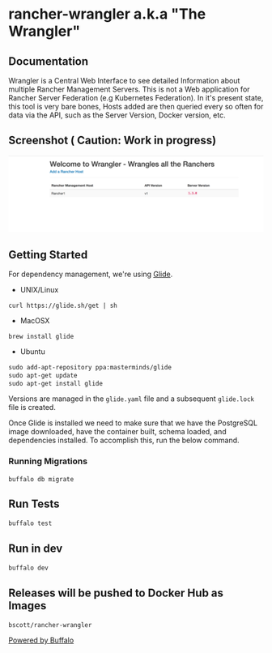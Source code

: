 # rancher-wrangler a.k.a "The Wrangler"

## Documentation
Wrangler is a Central Web Interface to see detailed Information about multiple Rancher Management Servers.
 This is not a Web application for Rancher Server Federation (e.g Kubernetes Federation). In it's present state,
 this tool is very bare bones, Hosts added are then queried every so often for data via the API, such as the Server Version, Docker version, etc.

## Screenshot ( Caution: Work in progress)
![alt text](screenshot.png)


## Getting Started
 For dependency management, we're using [Glide](https://github.com/Masterminds/glide).

 * UNIX/Linux

 ```
 curl https://glide.sh/get | sh
 ```

 * MacOSX

 ```
 brew install glide
 ```

 * Ubuntu

 ```
 sudo add-apt-repository ppa:masterminds/glide 
 sudo apt-get update
 sudo apt-get install glide
 ```

 Versions are managed in the `glide.yaml` file and a subsequent `glide.lock` file is created.

 Once Glide is installed we need to make sure that we have the PostgreSQL image downloaded, have the container built, schema loaded, and dependencies installed. To accomplish this, run the below command.

 ### Running Migrations

    buffalo db migrate

 ## Run Tests

    buffalo test

 ## Run in dev

    buffalo dev

 ## Releases will be pushed to Docker Hub as Images

    bscott/rancher-wrangler

[Powered by Buffalo](http://gobuffalo.io)

